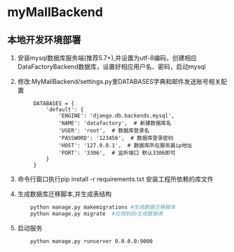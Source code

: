 myMallBackend
=================

本地开发环境部署
--------
1. 安装mysql数据库服务端(推荐5.7+),并设置为utf-8编码，创建相应DataFactoryBackend数据库，设置好相应用户名、密码，启动mysql

2. 修改:MyMallBackend/settings.py里DATABASES字典和邮件发送账号相关配置
   ```
        DATABASES = {
            'default': {
                'ENGINE': 'django.db.backends.mysql',
                'NAME': 'datafactory',  # 新建数据库名
                'USER': 'root',  # 数据库登录名
                'PASSWORD': '123456',  # 数据库登录密码
                'HOST': '127.0.0.1',  # 数据库所在服务器ip地址
                'PORT': '3306',  # 监听端口 默认3306即可
            }
        }
    ```

3. 命令行窗口执行pip install -r requirements.txt 安装工程所依赖的库文件

4. 生成数据库迁移脚本,并生成表结构
    ```bash
        python manage.py makemigrations #生成数据迁移脚本
        python manage.py migrate  #应用到db生成数据表
    ```

5. 启动服务
    ```bash
        python manage.py runserver 0.0.0.0:9000
    ```







